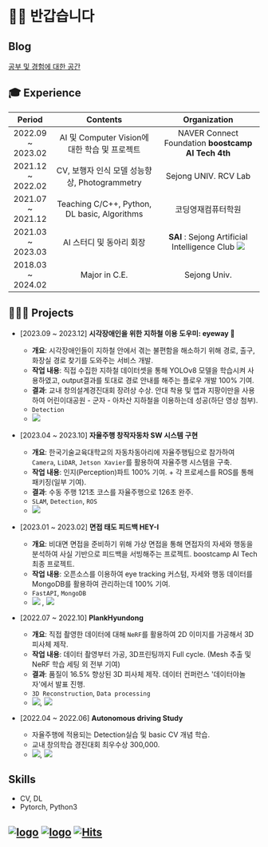 # 👋🏻 반갑습니다

## Blog
<a href="https://yyongjae.oopy.io/">공부 및 경험에 대한 공간</a>

## 🎓 Experience

|Period|Contents|Organization|
|:--:|:-------------:|:-----:|
|2022.09 ~ <br>2023.02|AI 및 Computer Vision에 대한 학습 및 프로젝트|NAVER Connect Foundation **boostcamp AI Tech 4th**|
|2021.12 ~ <br>2022.02|   CV, 보행자 인식 모델 성능향상, Photogrammetry   |  Sejong UNIV. RCV Lab  |
|2021.07 ~ <br>2021.12|   Teaching C/C++, Python, DL basic, Algorithms   |  코딩영재컴퓨터학원  |
|2021.03 ~ <br>2023.03|AI 스터디 및 동아리 회장|**SAI** : Sejong Artificial Intelligence Club <a href="https://sejongai.notion.site/SAI-Sejong-Artificial-Intelligence-488d443cf680432ba43878b43521d204" target="_blank"><img src="https://img.shields.io/badge/notion-FFFFFF?style=flat&logo=notion&logoColor=000000"/></a>|
|2018.03 ~ <br>2024.02|Major in C.E.|Sejong Univ.|


## 🧑🏻‍💻 Projects

* [2023.09 ~ 2023.12] **시각장애인을 위한 지하철 이용 도우미: eyeway 👀**
  * **개요**: 시각장애인들이 지하철 안에서 겪는 불편함을 해소하기 위해 경로, 출구, 화장실 경로 찾기를 도와주는 서비스 개발.
  * **작업 내용**: 직접 수집한 지하철 데이터셋을 통해 YOLOv8 모델을 학습시켜 사용하였고, output결과를 토대로 경로 안내를 해주는 플로우 개발 100% 기여.
  * **결과**: 교내 창의설계경진대회 장려상 수상. 안대 착용 및 앱과 지팡이만을 사용하여 어린이대공원 - 군자 - 아차산 지하철을 이용하는데 성공(하단 영상 첨부).
  * ```Detection```
  * <a href="https://github.com/yyongjae/eyeway_ai"><img src="https://img.shields.io/badge/github-181717?style=flat-square&logo=github&logoColor=white"></a>

* [2023.04 ~ 2023.10] **자율주행 창작자동차 SW 시스템 구현**
  * **개요**: 한국기술교육대학교의 자동차동아리에 자율주행팀으로 참가하여 ```Camera```, ```LiDAR```, ```Jetson Xavier```를 활용하여 자율주행 시스템을 구축.
  * **작업 내용**: 인지(Perception)파트 100% 기여. + 각 프로세스를 ROS를 통해 패키징(일부 기여).
  * **결과**: 수동 주행 121초 코스를 자율주행으로 126초 완주.
  * ```SLAM```, ```Detection```, ```ROS```
  * <a href="[https://github.com/yyongjae/Driven_autonomous_driving](https://github.com/yyongjae/Driven_autonomous_driving)"><img src="https://img.shields.io/badge/github-181717?style=flat-square&logo=github&logoColor=white"></a>

* [2023.01 ~ 2023.02] **면접 태도 피드백 HEY-I**
  * **개요**: 비대면 면접을 준비하기 위해 가상 면접을 통해 면접자의 자세와 행동을 분석하여 사실 기반으로 피드백을 서빙해주는 프로젝트. boostcamp AI Tech 최종 프로젝트.
  * **작업 내용**: 오픈소스를 이용하여 eye tracking 커스텀, 자세와 행동 데이터를 MongoDB를 활용하여 관리하는데 100% 기여.
  * ```FastAPI```, ```MongoDB```
  * <a href="https://github.com/yyongjae/final-project-level3-cv-01"><img src="https://img.shields.io/badge/github-181717?style=flat-square&logo=github&logoColor=white"></a> , <a href="https://www.youtube.com/watch?v=gwWLrjSWBas&list=LL&index=4"><img src="https://img.shields.io/badge/발표영상-ff0000?style=flat-square&logo=youtube&logoColor=white"></a>


* [2022.07 ~ 2022.10] **PlankHyundong**
  * **개요**: 직접 촬영한 데이터에 대해 ```NeRF```를 활용하여 2D 이미지를 가공해서 3D피사체 제작.
  * **작업 내용**: 데이터 촬영부터 가공, 3D프린팅까지 Full cycle. (Mesh 추출 및 NeRF 학습 세팅 외 전부 기여)
  * **결과**: 품질이 16.5% 향상된 3D 피사체 제작. 데이터 컨퍼런스 '데이터야놀자'에서 발표 진행.
  * ```3D Reconstruction```, ```Data processing```
  * <a href="https://github.com/yyongjae/PlankHyundong"><img src="https://img.shields.io/badge/github-181717?style=flat-square&logo=github&logoColor=white"></a>, <a href="https://www.youtube.com/watch?v=s7k_cZi7hvw"><img src="https://img.shields.io/badge/데이터야놀자 발표영상-ff0000?style=flat-square&logo=youtube&logoColor=white"></a>

* [2022.04 ~ 2022.06] **Autonomous driving Study**
  * 자율주행에 적용되는 Detection실습 및 basic CV 개념 학습.
  * 교내 창의학습 경진대회 최우수상 300,000.
  * <a href="https://github.com/yyongjae/self-driving"><img src="https://img.shields.io/badge/github-181717?style=flat-square&logo=github&logoColor=white"></a>, <a href="https://drive.google.com/file/d/1-e7dtjDQDDTi5IOobdZxc5xSf0JO9Lcv/view?usp=sharing"><img src="https://img.shields.io/badge/발표영상-4285F4?style=flat-square&logo=googledrive&logoColor=white"></a>


## Skills

* CV, DL
* Pytorch, Python3


[![logo](https://img.shields.io/badge/Instagram-yyongjae__-E4405F?style=flat-square&logo=instagram&logoColor=white)](https://www.instagram.com/yyongjae__/) 
[![logo](https://img.shields.io/badge/MAIL-dydwo706@naver.com-brightgreen?style=flat-square&logo=Naver&logoColor=white)](mailto:dydwo706@naver.com) 
[![Hits](https://hits.seeyoufarm.com/api/count/incr/badge.svg?url=https%3A%2F%2Fgithub.com%2Fyyongjae&count_bg=%23444244&title_bg=%23000000&icon=&icon_color=%23A07EFF&title=hits&edge_flat=false)](https://hits.seeyoufarm.com)
---
<!-- 
<a href="https://github.com/yyongjae/github-readme-stats">
  <img align="center" src="https://github-readme-stats.vercel.app/api?username=yyongjae&show_icons=true&theme=tokyonight" />
</a>
<a href="https://github.com/yyongjae/convoychat">
  <img align="center" src="https://github-readme-stats.vercel.app/api/top-langs/?username=yyongjae&layout=compact&theme=tokyonight" />
</a>

 -->
